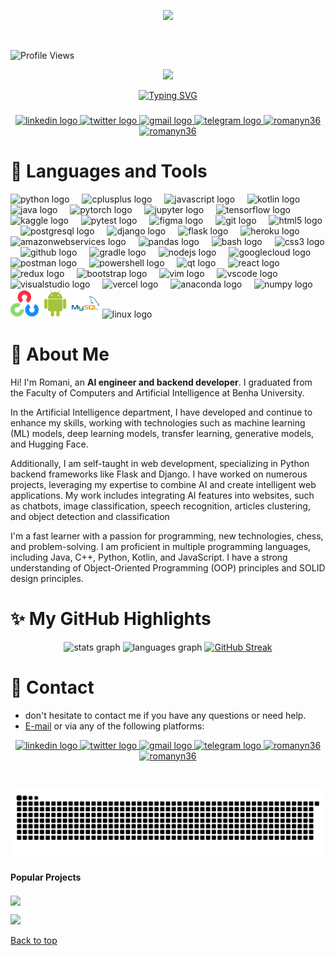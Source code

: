 <p align="center">
  <img src="https://capsule-render.vercel.app/api?type=waving&color=gradient&height=100&section=header"/>
</p>

<br>

![Profile Views](https://komarev.com/ghpvc/?username=romanyn36&color=blue)

<div align="center">
  <img height="200" src="https://upload.wikimedia.org/wikipedia/en/e/e7/Steve_%28Minecraft%29.png?20220417165835"  />
</div>

<div align="center">
  
[![Typing SVG](https://readme-typing-svg.demolab.com?font=Fira+Code&duration=2000&pause=1000&color=F7136E&center=true&vCenter=true&multiline=true&width=435&height=100&lines=hello+I'm+Romani;I'm+AI+Engnieer+)](https://git.io/typing-svg)

</div>

###

<div align="center">
  <a href="https://www.linkedin.com/in/romaninasrat/" target="_blank">
    <img src="https://raw.githubusercontent.com/maurodesouza/profile-readme-generator/master/src/assets/icons/social/linkedin/default.svg" width="52" height="40" alt="linkedin logo"  />
  </a>
  <a href="https://x.com/RomaniNasrat" target="_blank">
    <img src="https://raw.githubusercontent.com/maurodesouza/profile-readme-generator/master/src/assets/icons/social/twitter/default.svg" width="52" height="40" alt="twitter logo"  />
  </a>
  <a href="romani.nasrat@gmail.com" target="_blank">
    <img src="https://raw.githubusercontent.com/maurodesouza/profile-readme-generator/master/src/assets/icons/social/gmail/default.svg" width="52" height="40" alt="gmail logo"  />
  </a>
  <a href="https://t.me/romanyn36" target="_blank">
    <img src="https://raw.githubusercontent.com/maurodesouza/profile-readme-generator/master/src/assets/icons/social/telegram/default.svg" width="52" height="40" alt="telegram logo"  />
  </a>
  <a href="https://github.com/romanyn36" target="blank"><img  src="https://raw.githubusercontent.com/rahuldkjain/github-profile-readme-generator/master/src/images/icons/Social/github.svg" alt="romanyn36" height="40" width="52" /></a>
   <a href="https://kaggle.com/romanyn36" target="blank"><img src="https://raw.githubusercontent.com/rahuldkjain/github-profile-readme-generator/master/src/images/icons/Social/kaggle.svg" alt="romanyn36" height="40" width="52" /></a>


</div>

###



<!-- <a href="https://www.buymeacoffee.com/romanyn36" target="_blank" style="display: inline-block;">
    <img src="https://img.shields.io/badge/Donate-Buy%20Me%20A%20Coffee-orange.svg?style=flat-square&logo=buymeacoffee" align="center"/>
  </a> -->
  









# :rocket: Languages and Tools
<p align="left">
<div align="left">
  <img src="https://skillicons.dev/icons?i=py" height="40" alt="python logo"  />
  <img width="12" />
  <img src="https://skillicons.dev/icons?i=cpp" height="40" alt="cplusplus logo"  />
  <img width="12" />
  <img src="https://skillicons.dev/icons?i=js" height="40" alt="javascript logo"  />
  <img width="12" />
  <img src="https://skillicons.dev/icons?i=kotlin" height="40" alt="kotlin logo"  />
  <img width="12" />
  <img src="https://skillicons.dev/icons?i=java" height="40" alt="java logo"  />
  <img width="12" />
  <img src="https://skillicons.dev/icons?i=pytorch" height="40" alt="pytorch logo"  />
  <img width="12" />
  <img src="https://cdn.jsdelivr.net/gh/devicons/devicon/icons/jupyter/jupyter-original.svg" height="40" alt="jupyter logo"  />
  <img width="12" />
  <img src="https://skillicons.dev/icons?i=tensorflow" height="40" alt="tensorflow logo"  />
  <img width="12" />
  <img src="https://cdn.jsdelivr.net/gh/devicons/devicon/icons/kaggle/kaggle-original.svg" height="40" alt="kaggle logo"  />
  <img width="12" />
  <img src="https://cdn.jsdelivr.net/gh/devicons/devicon/icons/pytest/pytest-original.svg" height="40" alt="pytest logo"  />
  <img width="12" />
  <img src="https://skillicons.dev/icons?i=figma" height="40" alt="figma logo"  />
  <img width="12" />
  <img src="https://cdn.jsdelivr.net/gh/devicons/devicon/icons/git/git-original.svg" height="40" alt="git logo"  />
  <img width="12" />
  <img src="https://skillicons.dev/icons?i=html" height="40" alt="html5 logo"  />
  <img width="12" />
  <img src="https://skillicons.dev/icons?i=postgres" height="40" alt="postgresql logo"  />
  <img width="12" />
  <img src="https://skillicons.dev/icons?i=django" height="40" alt="django logo"  />
  <img width="12" />
  <img src="https://skillicons.dev/icons?i=flask" height="40" alt="flask logo"  />
  <img width="12" />
  <img src="https://skillicons.dev/icons?i=heroku" height="40" alt="heroku logo"  />
  <img width="12" />
  <img src="https://skillicons.dev/icons?i=aws" height="40" alt="amazonwebservices logo"  />
  <img width="12" />
  <img src="https://cdn.jsdelivr.net/gh/devicons/devicon/icons/pandas/pandas-original.svg" height="40" alt="pandas logo"  />
  <img width="12" />
  <img src="https://skillicons.dev/icons?i=bash" height="40" alt="bash logo"  />
  <img width="12" />
  <img src="https://skillicons.dev/icons?i=css" height="40" alt="css3 logo"  />
  <img width="12" />
  <img src="https://skillicons.dev/icons?i=github" height="40" alt="github logo"  />
  <img width="12" />
  <img src="https://skillicons.dev/icons?i=gradle" height="40" alt="gradle logo"  />
  <img width="12" />
  <img src="https://skillicons.dev/icons?i=nodejs" height="40" alt="nodejs logo"  />
  <img width="12" />
  <img src="https://skillicons.dev/icons?i=gcp" height="40" alt="googlecloud logo"  />
  <img width="12" />
  <img src="https://skillicons.dev/icons?i=postman" height="40" alt="postman logo"  />
  <img width="12" />
  <img src="https://skillicons.dev/icons?i=powershell" height="40" alt="powershell logo"  />
  <img width="12" />
  <img src="https://skillicons.dev/icons?i=qt" height="40" alt="qt logo"  />
  <img width="12" />
  <img src="https://skillicons.dev/icons?i=react" height="40" alt="react logo"  />
  <img width="12" />
  <img src="https://skillicons.dev/icons?i=redux" height="40" alt="redux logo"  />
  <img width="12" />
  <img src="https://skillicons.dev/icons?i=bootstrap" height="40" alt="bootstrap logo"  />
  <img width="12" />
  <img src="https://skillicons.dev/icons?i=vim" height="40" alt="vim logo"  />
  <img width="12" />
  <img src="https://skillicons.dev/icons?i=vscode" height="40" alt="vscode logo"  />
  <img width="12" />
  <img src="https://skillicons.dev/icons?i=visualstudio" height="40" alt="visualstudio logo"  />
  <img width="12" />
  <img src="https://img.shields.io/badge/Vercel-000000?logo=vercel&logoColor=white&style=for-the-badge" height="40" alt="vercel logo"  />
  <img width="12" />
  <img src="https://cdn.jsdelivr.net/gh/devicons/devicon/icons/anaconda/anaconda-original.svg" height="40" alt="anaconda logo"  />
  <img width="12" />
  <img src="https://cdn.jsdelivr.net/gh/devicons/devicon/icons/numpy/numpy-original.svg" height="40" alt="numpy logo"  />
  <img src="https://raw.githubusercontent.com/devicons/devicon/master/icons/opencv/opencv-original.svg" alt="OpenCV" width="45" height="45" />
  <img src="https://raw.githubusercontent.com/devicons/devicon/master/icons/android/android-original.svg" alt="Android" width="45" height="45" />
<img src="https://raw.githubusercontent.com/devicons/devicon/master/icons/mysql/mysql-original-wordmark.svg" alt="mysql" width="45" height="45" />
   <img src="https://skillicons.dev/icons?i=linux" height="40" alt="linux logo"  />

</div>

<!-- &perline=10 -->


# :dart: About Me 
<p>
Hi! I'm Romani, an <b>AI engineer and backend developer</b>. I graduated from the Faculty of Computers and Artificial Intelligence at Benha University.

In the Artificial Intelligence department, I have developed and continue to enhance my skills, working with technologies such as machine learning (ML) models, deep learning models, transfer learning, generative models, and Hugging Face.

Additionally, I am self-taught in web development, specializing in Python backend frameworks like Flask and Django. I have worked on numerous projects, leveraging my expertise to combine AI and create intelligent web applications. My work includes integrating AI features into websites, such as chatbots, image classification, speech recognition, articles clustering, and object detection and classification

I'm a fast learner with a passion for programming, new technologies, chess, and problem-solving.
I am proficient in multiple programming languages, including Java, C++, Python, Kotlin, and JavaScript. I have a strong understanding of Object-Oriented Programming (OOP) principles and SOLID design principles.


</p>







# :sparkles: My GitHub Highlights


<div align="center">
  <img src="https://github-readme-stats.vercel.app/api?username=romanyn36&hide_title=false&hide_rank=false&show_icons=true&include_all_commits=true&count_private=true&disable_animations=false&theme=dracula&locale=en&hide_border=false&order=1" height="150" alt="stats graph"  />
  <img src="https://github-readme-stats.vercel.app/api/top-langs?username=romanyn36&locale=en&hide_title=false&layout=compact&card_width=320&langs_count=5&theme=dracula&hide_border=false&order=2" height="150" alt="languages graph"  />
<a href="https://git.io/streak-stats"><img src="https://streak-stats.demolab.com?user=romanyn36&hide_total_contributions=true&hide_current_streak=true&hide_longest_streak=true" alt="GitHub Streak" /></a>
</div>

	








<!-- ## 📊 Leetcode Stats
![LeetCode Stats](https://leetcard.jacoblin.cool/romanyn36?theme=light&font=Marvel) -->





# :email: Contact ##

- don't hesitate to contact me if you have any questions or need help.
- [E-mail](mailto:romani.nasrat@gmail.com) or via any of the following platforms:
<p align="center">
 
<div align="center">
  <a href="https://www.linkedin.com/in/romaninasrat/" target="_blank">
    <img src="https://raw.githubusercontent.com/maurodesouza/profile-readme-generator/master/src/assets/icons/social/linkedin/default.svg" width="52" height="40" alt="linkedin logo"  />
  </a>
  <a href="https://x.com/RomaniNasrat" target="_blank">
    <img src="https://raw.githubusercontent.com/maurodesouza/profile-readme-generator/master/src/assets/icons/social/twitter/default.svg" width="52" height="40" alt="twitter logo"  />
  </a>
  <a href="romani.nasrat@gmail.com" target="_blank">
    <img src="https://raw.githubusercontent.com/maurodesouza/profile-readme-generator/master/src/assets/icons/social/gmail/default.svg" width="52" height="40" alt="gmail logo"  />
  </a>
  <a href="https://t.me/romanyn36" target="_blank">
    <img src="https://raw.githubusercontent.com/maurodesouza/profile-readme-generator/master/src/assets/icons/social/telegram/default.svg" width="52" height="40" alt="telegram logo"  />
  </a>
  <a href="https://github.com/romanyn36" target="blank"><img  src="https://raw.githubusercontent.com/rahuldkjain/github-profile-readme-generator/master/src/images/icons/Social/github.svg" alt="romanyn36" height="40" width="52" /></a>
   <a href="https://kaggle.com/romanyn36" target="blank"><img src="https://raw.githubusercontent.com/rahuldkjain/github-profile-readme-generator/master/src/images/icons/Social/kaggle.svg" alt="romanyn36" height="40" width="52" /></a>


</div>

<!-- <a href="https://www.buymeacoffee.com/romanyn36" target="_blank" style="display: inline-block;">
    <img src="https://img.shields.io/badge/Donate-Buy%20Me%20A%20Coffee-orange.svg?style=flat-square&logo=buymeacoffee" align="center"/>
  </a> -->
  
</p>

&#xa0;

<img src="https://raw.githubusercontent.com/romanyn36/romanyn36/output/snake.svg" alt="Snake animation" />

#### Popular Projects
<a href="https://github.com/romanyn36/Catch-The-AI">

  <img align="center" src="https://github-readme-stats.anuraghazra1.vercel.app/api/pin/?username=romanyn36&repo=Catch-The-AI&theme=onedark"/>
</a>    

<p align="left">
  <img src="https://capsule-render.vercel.app/api?type=waving&color=gradient&height=100&section=footer"/>
</p>

<a href="#top">Back to top</a>